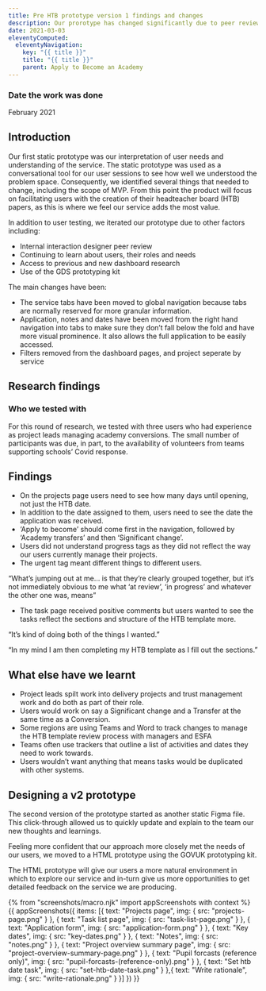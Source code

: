 ```yaml
---
title: Pre HTB prototype version 1 findings and changes
description: Our prorotype has changed significantly due to peer reviews, user testing, increased knowledge and a move to a more focused MVP.
date: 2021-03-03
eleventyComputed:
  eleventyNavigation:
    key: "{{ title }}"
    title: "{{ title }}"
    parent: Apply to Become an Academy
---
```

### Date the work was done
February 2021

## Introduction
Our first static prototype was our interpretation of user needs and understanding of the service. The static prototype was used as a conversational tool for our user sessions to see how well we understood the problem space. Consequently, we identified several things that needed to change, including the scope of MVP. From this point the product will focus on facilitating users with the creation of their headteacher board (HTB) papers, as this is where we feel our service adds the most value.

In addition to user testing, we iterated our prototype due to other factors including:
-	Internal interaction designer peer review
-	Continuing to learn about users, their roles and needs
-	Access to previous and new dashboard research
-	Use of the GDS prototyping kit

The main changes have been:
- The service tabs have been moved to global navigation because tabs are normally reserved for more granular information.
- Application, notes and dates have been moved from the right hand navigation into tabs to make sure they don’t fall below the fold and have more visual prominence. It also allows the full application to be easily accessed.
- Filters removed from the dashboard pages, and project seperate by service


## Research findings
### Who we tested with 
For this round of research, we tested with three users who had experience as project leads managing academy conversions. The small number of participants was due, in part, to the availability of volunteers from teams supporting schools’ Covid response.

## Findings
-	On the projects page users need to see how many days until opening, not just the HTB date.
-	In addition to the date assigned to them, users need to see the date the application was received.
-	‘Apply to become’ should come first in the navigation, followed by ‘Academy transfers’ and then ‘Significant change’.
-	Users did not understand progress tags as they did not reflect the way our users currently manage their projects.
-	The urgent tag meant different things to different users. 

“What’s jumping out at me… is that they’re clearly grouped together, but it’s not immediately obvious to me what ‘at review’, ‘in progress’ and whatever the other one was, means”

- The task page received positive comments but users wanted to see the tasks reflect the sections and structure of the HTB template more.

“It’s kind of doing both of the things I wanted.”

“In my mind I am then completing my HTB template as I fill out the sections.”


## What else have we learnt

-	Project leads spilt work into delivery projects and trust management work and do both as part of their role. 
-	Users would work on say a Significant change and a Transfer at the same time as a Conversion.
-	Some regions are using Teams and Word to track changes to manage the HTB template review process with managers and ESFA
-	Teams often use trackers that outline a list of activities and dates they need to work towards.
-	Users wouldn’t want anything that means tasks would be duplicated with other systems.

## Designing a v2 prototype

The second version of the prototype started as another static Figma file. This click-through allowed us to quickly update and explain to the team our new thoughts and learnings. 

Feeling more confident that our approach more closely met the needs of our users, we moved to a HTML prototype using the GOVUK prototyping kit.

The HTML prototype will give our users a more natural environment in which to explore our service and in-turn give us more opportunities to get detailed feedback on the service we are producing.


{% from "screenshots/macro.njk" import appScreenshots with context %}
{{ appScreenshots({
  items: [{
      text: "Projects page",
      img: { src: "projects-page.png" }
    }, {
      text: "Task list page",
      img: { src: "task-list-page.png" }
    }, {
      text: "Application form",
      img: { src: "application-form.png" }
    }, {
      text: "Key dates",
      img: { src: "key-dates.png" }
    }, {
      text: "Notes",
      img: { src: "notes.png" }
    }, {
      text: "Project overview summary page",
      img: { src: "project-overview-summary-page.png" }
    },  {
      text: "Pupil forcasts (reference only)",
      img: { src: "pupil-forcasts-(reference-only).png" }
    }, {
      text: "Set htb date task",
      img: { src: "set-htb-date-task.png" }
    },{
      text: "Write rationale",
      img: { src: "write-rationale.png" }
    }]
}) }}
